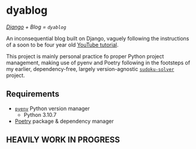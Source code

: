 # dyablog
*[Django](https://www.djangoproject.com/) + Blog = `dyablog`*

An inconsequential blog built on Django, vaguely following the instructions of a soon to be four year old [YouTube tutorial](https://youtu.be/F5mRW0jo-U4?t=11258).

This project is mainly personal practice fo proper Python project management, making use of pyenv and Poetry following in the footsteps of my earlier, dependency-free, largely version-agnostic [`sudoku-solver`](https://github.com/0xBA5E64/Sudoku-Solver) project.

## Requirements
- [`pyenv`](https://github.com/pyenv/pyenv) Python version manager
  - Python 3.10.7
- [Poetry](https://python-poetry.org/) package & dependency manager

## __HEAVILY__ WORK IN PROGRESS